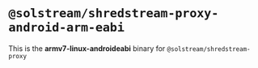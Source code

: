 # `@solstream/shredstream-proxy-android-arm-eabi`

This is the **armv7-linux-androideabi** binary for `@solstream/shredstream-proxy`
